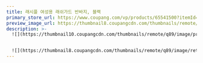 ```yaml
---
title: 래시플 여성용 래쉬가드 반바지, 블랙
primary_store_url: https://www.coupang.com/vp/products/65541500?itemId=221104447&vendorItemId=3535211284
preview_image_url: https://thumbnail8.coupangcdn.com/thumbnails/remote/230x230ex/image/retail/images/2018/02/12/14/4/1a043d14-0b18-4cb5-bde3-f5d2309ccf7b.jpg
description: >-
  ![](https://thumbnail10.coupangcdn.com/thumbnails/remote/q89/image/product/content/vendorItem/2019/09/20/221104447/439f0ef1-d82b-43a6-ac8c-e72d82b8010d.jpg)


  ![](https://thumbnail8.coupangcdn.com/thumbnails/remote/q89/image/retail/images/204360690805466-6117f410-5208-4a09-bf0c-cc9cc447d4b6.jpg)
---
```

